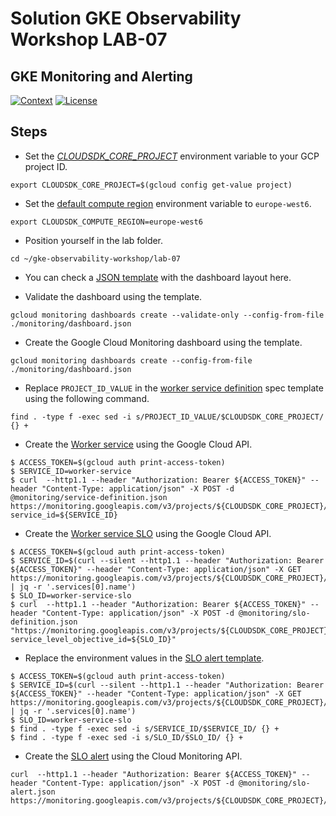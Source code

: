 # Solution GKE Observability Workshop LAB-07

## GKE Monitoring and Alerting

[![Context](https://img.shields.io/badge/GKE%20Observability%20Workshop-07-blue.svg)](#)
[![License](https://img.shields.io/badge/License-Apache%202.0-blue.svg)](https://opensource.org/licenses/Apache-2.0)


## Steps

* Set the [*CLOUDSDK_CORE_PROJECT*](https://cloud.google.com/compute/docs/gcloud-compute#default_project) environment variable to your GCP project ID.
```
export CLOUDSDK_CORE_PROJECT=$(gcloud config get-value project)
```

* Set the [default compute region](https://cloud.google.com/compute/docs/gcloud-compute#set-default-region-zone-environment-variables) environment variable to `europe-west6`.
```
export CLOUDSDK_COMPUTE_REGION=europe-west6
```

* Position yourself in the lab folder.
```
cd ~/gke-observability-workshop/lab-07
```

* You can check a [JSON template](./monitoring/dashboard.json) with the dashboard layout here.

* Validate the dashboard using the template.
```
gcloud monitoring dashboards create --validate-only --config-from-file ./monitoring/dashboard.json
```

* Create the Google Cloud Monitoring dashboard using the template.
```
gcloud monitoring dashboards create --config-from-file ./monitoring/dashboard.json
```

* Replace `PROJECT_ID_VALUE` in the [worker service definition](./monitoring/service-definition.json) spec template using the following command.
```
find . -type f -exec sed -i s/PROJECT_ID_VALUE/$CLOUDSDK_CORE_PROJECT/ {} +
```

* Create the [Worker service](https://cloud.google.com/stackdriver/docs/solutions/slo-monitoring/api/using-api#service-create) using the Google Cloud API.
```
$ ACCESS_TOKEN=$(gcloud auth print-access-token)
$ SERVICE_ID=worker-service
$ curl  --http1.1 --header "Authorization: Bearer ${ACCESS_TOKEN}" --header "Content-Type: application/json" -X POST -d @monitoring/service-definition.json https://monitoring.googleapis.com/v3/projects/${CLOUDSDK_CORE_PROJECT}/services?service_id=${SERVICE_ID}
```

* Create the [Worker service SLO](https://cloud.google.com/stackdriver/docs/solutions/slo-monitoring/api/using-api#slo-create) using the Google Cloud API.

```
$ ACCESS_TOKEN=$(gcloud auth print-access-token)
$ SERVICE_ID=$(curl --silent --http1.1 --header "Authorization: Bearer ${ACCESS_TOKEN}" --header "Content-Type: application/json" -X GET https://monitoring.googleapis.com/v3/projects/${CLOUDSDK_CORE_PROJECT}/services | jq -r '.services[0].name')
$ SLO_ID=worker-service-slo
$ curl  --http1.1 --header "Authorization: Bearer ${ACCESS_TOKEN}" --header "Content-Type: application/json" -X POST -d @monitoring/slo-definition.json "https://monitoring.googleapis.com/v3/projects/${CLOUDSDK_CORE_PROJECT}/services/${SERVICE_ID}/serviceLevelObjectives?service_level_objective_id=${SLO_ID}"
```

* Replace the environment values in the [SLO alert template](./monitoring/slo-alert.json).
```
$ ACCESS_TOKEN=$(gcloud auth print-access-token)
$ SERVICE_ID=$(curl --silent --http1.1 --header "Authorization: Bearer ${ACCESS_TOKEN}" --header "Content-Type: application/json" -X GET https://monitoring.googleapis.com/v3/projects/${CLOUDSDK_CORE_PROJECT}/services | jq -r '.services[0].name')
$ SLO_ID=worker-service-slo
$ find . -type f -exec sed -i s/SERVICE_ID/$SERVICE_ID/ {} +
$ find . -type f -exec sed -i s/SLO_ID/$SLO_ID/ {} +
```

* Create the [SLO alert](https://cloud.google.com/stackdriver/docs/solutions/slo-monitoring/api/create-policy-api) using the Cloud Monitoring API.

```
curl  --http1.1 --header "Authorization: Bearer ${ACCESS_TOKEN}" --header "Content-Type: application/json" -X POST -d @monitoring/slo-alert.json https://monitoring.googleapis.com/v3/projects/${CLOUDSDK_CORE_PROJECT}/alertPolicies
```
